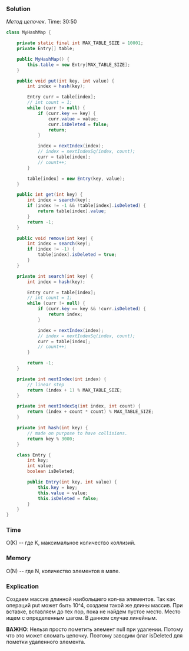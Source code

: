 ### Solution
_Метод цепочек_. Time: 30:50
```java
class MyHashMap {

    private static final int MAX_TABLE_SIZE = 10001;
    private Entry[] table;

    public MyHashMap() {
        this.table = new Entry[MAX_TABLE_SIZE];
    }

    public void put(int key, int value) {
        int index = hash(key);

        Entry curr = table[index];
        // int count = 1;
        while (curr != null) {
            if (curr.key == key) {
                curr.value = value;
                curr.isDeleted = false;
                return;
            }

            index = nextIndex(index);
            // index = nextIndexSq(index, count);
            curr = table[index];
            // count++;
        }

        table[index] = new Entry(key, value);
    }

    public int get(int key) {
        int index = search(key);
        if (index != -1 && !table[index].isDeleted) {
            return table[index].value;
        }
        return -1;
    }

    public void remove(int key) {
        int index = search(key);
        if (index != -1) {
            table[index].isDeleted = true;
        }
    }

    private int search(int key) {
        int index = hash(key);

        Entry curr = table[index];
        // int count = 1;
        while (curr != null) {
            if (curr.key == key && !curr.isDeleted) {
                return index;
            }

            index = nextIndex(index);
            // index = nextIndexSq(index, count);
            curr = table[index];
            // count++;
        }

        return -1;
    }

    private int nextIndex(int index) {
        // linear step
        return (index + 1) % MAX_TABLE_SIZE;
    }

    private int nextIndexSq(int index, int count) {
        return (index + count * count) % MAX_TABLE_SIZE;
    }

    private int hash(int key) {
        // made on purpose to have collisions.
        return key % 3000;
    }

    class Entry {
        int key;
        int value;
        boolean isDeleted;

        public Entry(int key, int value) {
            this.key = key;
            this.value = value;
            this.isDeleted = false;
        }
    }
}
```
### Time
O(K) -- где K, максимальное количество коллизий. 
### Memory
O(N) -- где N, количество элементов в мапе.
### Explication
Создаем массив длинной наибольшего кол-ва элементов. Так как операций put может быть 10^4, создаем такой же длины массив.
При вставке, вставляем до тех пор, пока не найдем пустое место. Место ищем с определенным шагом. В данном случае линейным.

**ВАЖНО**: Нельзя просто пометить элемент null при удалении. Потому что это может сломать цепочку. 
Поэтому заводим флаг isDeleted для пометки удаленного элемента.